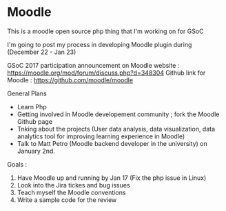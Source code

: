 # Moodle
This is a moodle open source php thing that I'm working on for GSoC

I'm going to post my process in developing Moodle plugin during (December 22 - Jan 23)

GSoC 2017 participation announcement on Moodle website : https://moodle.org/mod/forum/discuss.php?d=348304
Github link for Moodle : https://github.com/moodle/moodle

General Plans
- Learn Php
- Getting involved in Moodle developement community ; fork the Moodle Github page
- Tnking about the projects (User data analysis, data visualization, data analytics tool for improving learning experience
  in Moodle) 
- Talk to Matt Petro (Moodle backend developer in the university) on January 2nd. 


Goals :
1. Have Moodle up and running by Jan 17 (Fix the php issue in Linux)
2. Look into the Jira tickes and bug issues
3. Teach myself the Moodle conventions
4. Write a sample code for the review 
 
